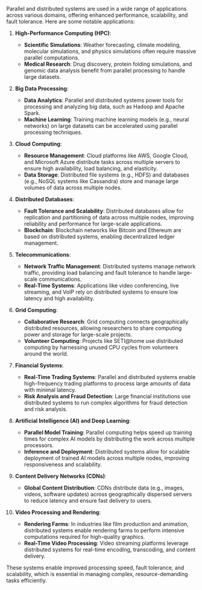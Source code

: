 Parallel and distributed systems are used in a wide range of applications across various domains, offering enhanced performance, scalability, and fault tolerance. Here are some notable applications:

1. **High-Performance Computing (HPC)**:
   - **Scientific Simulations**: Weather forecasting, climate modeling, molecular simulations, and physics simulations often require massive parallel computations.
   - **Medical Research**: Drug discovery, protein folding simulations, and genomic data analysis benefit from parallel processing to handle large datasets.

2. **Big Data Processing**:
   - **Data Analytics**: Parallel and distributed systems power tools for processing and analyzing big data, such as Hadoop and Apache Spark.
   - **Machine Learning**: Training machine learning models (e.g., neural networks) on large datasets can be accelerated using parallel processing techniques.

3. **Cloud Computing**:
   - **Resource Management**: Cloud platforms like AWS, Google Cloud, and Microsoft Azure distribute tasks across multiple servers to ensure high availability, load balancing, and elasticity.
   - **Data Storage**: Distributed file systems (e.g., HDFS) and databases (e.g., NoSQL systems like Cassandra) store and manage large volumes of data across multiple nodes.

4. **Distributed Databases**:
   - **Fault Tolerance and Scalability**: Distributed databases allow for replication and partitioning of data across multiple nodes, improving reliability and performance for large-scale applications.
   - **Blockchain**: Blockchain networks like Bitcoin and Ethereum are based on distributed systems, enabling decentralized ledger management.

5. **Telecommunications**:
   - **Network Traffic Management**: Distributed systems manage network traffic, providing load balancing and fault tolerance to handle large-scale communications.
   - **Real-Time Systems**: Applications like video conferencing, live streaming, and VoIP rely on distributed systems to ensure low latency and high availability.

6. **Grid Computing**:
   - **Collaborative Research**: Grid computing connects geographically distributed resources, allowing researchers to share computing power and storage for large-scale projects.
   - **Volunteer Computing**: Projects like SETI@home use distributed computing by harnessing unused CPU cycles from volunteers around the world.

7. **Financial Systems**:
   - **Real-Time Trading Systems**: Parallel and distributed systems enable high-frequency trading platforms to process large amounts of data with minimal latency.
   - **Risk Analysis and Fraud Detection**: Large financial institutions use distributed systems to run complex algorithms for fraud detection and risk analysis.

8. **Artificial Intelligence (AI) and Deep Learning**:
   - **Parallel Model Training**: Parallel computing helps speed up training times for complex AI models by distributing the work across multiple processors.
   - **Inference and Deployment**: Distributed systems allow for scalable deployment of trained AI models across multiple nodes, improving responsiveness and scalability.

9. **Content Delivery Networks (CDNs)**:
   - **Global Content Distribution**: CDNs distribute data (e.g., images, videos, software updates) across geographically dispersed servers to reduce latency and ensure fast delivery to users.

10. **Video Processing and Rendering**:
    - **Rendering Farms**: In industries like film production and animation, distributed systems enable rendering farms to perform intensive computations required for high-quality graphics.
    - **Real-Time Video Processing**: Video streaming platforms leverage distributed systems for real-time encoding, transcoding, and content delivery.

These systems enable improved processing speed, fault tolerance, and scalability, which is essential in managing complex, resource-demanding tasks efficiently.
